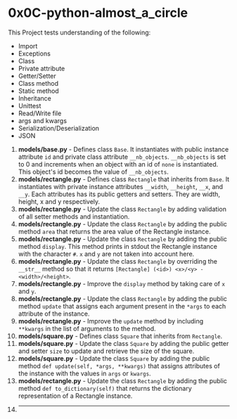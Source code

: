 # 0x0C-python-almost_a_circle
This Project tests understanding of the following:
- Import
- Exceptions
- Class
- Private attribute
- Getter/Setter
- Class method
- Static method
- Inheritance
- Unittest
- Read/Write file
- args and kwargs
- Serialization/Deserialization
- JSON
1. **models/base.py** - Defines class `Base`. It instantiates with public instance attribute `id` and private class attribute `__nb_objects`. `__nb_objects` is set to 0 and increments when an object with an id of `none` is instantiated. This object's id becomes the value of `__nb_objects`.
2. **models/rectangle.py** - Defines class `Rectangle` that inherits from `Base`. It instantiates with private instance attributes `__width`, `__height`, `__x`, and `__y`. Each attributes has its public getters and setters. They are width, height, x and y respectively.
3. **models/rectangle.py** - Update the class `Rectangle` by adding validation of all setter methods and instantiation.
4. **models/rectangle.py** - Update the class `Rectangle` by adding the public method `area` that returns the area value of the Rectangle instance.
5. **models/rectangle.py** - Update the class `Rectangle` by adding the public method `display`. This method prints in stdout the Rectangle instance with the character `#`. `x` and `y` are not taken into account here.
6. **models/rectangle.py** - Update the class `Rectangle` by overriding the `__str__` method so that it returns `[Rectangle] (<id>) <x>/<y> - <width>/<height>`.
7. **models/rectangle.py** - Improve the `display` method by taking care of `x` and `y`.
8. **models/rectangle.py** - Update the class `Rectangle` by adding the public method `update` that assigns each argument present in the `*args` to each attribute of the instance.
9. **models/rectangle.py** - Improve the `update` method by including `**kwargs` in the list of arguments to the method.
10. **models/square.py** - Defines class `Square` that inherits from `Rectangle`.
11. **models/square.py** - Update the class `Square` by adding the public getter and setter `size` to update and retrieve the size of the square.
12. **models/square.py** - Update the class `Square` by adding the public method `def update(self, *args, **kwargs)` that assigns attributes of the instance with the values in `args` or `kwargs`.
13. **models/rectangle.py** - Update the class `Rectangle` by adding the public method `def to_dictionary(self)` that returns the dictionary representation of a Rectangle instance.
14. ****
